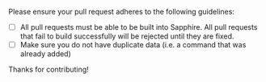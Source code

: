 Please ensure your pull request adheres to the following guidelines:

-   [ ] All pull requests must be able to be built into Sapphire. All pull requests that fail to build successfully will be rejected until they are fixed.
-   [ ] Make sure you do not have duplicate data (i.e. a command that was already added)

Thanks for contributing!
